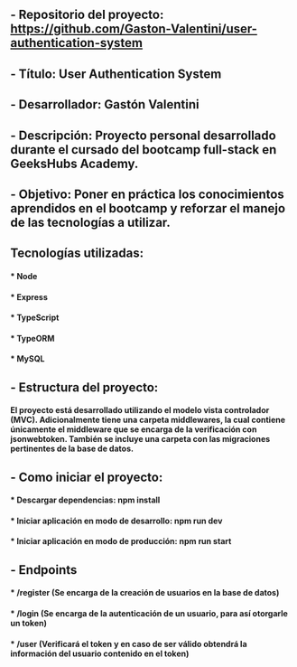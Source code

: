 ## - Repositorio del proyecto: https://github.com/Gaston-Valentini/user-authentication-system
## - Título: User Authentication System
## - Desarrollador: Gastón Valentini
## - Descripción: Proyecto personal desarrollado durante el cursado del bootcamp full-stack en GeeksHubs Academy.
## - Objetivo: Poner en práctica los conocimientos aprendidos en el bootcamp y reforzar el manejo de las tecnologías a utilizar.
## Tecnologías utilizadas:
#### * Node
#### * Express
#### * TypeScript
#### * TypeORM
#### * MySQL
## - Estructura del proyecto:
#### El proyecto está desarrollado utilizando el modelo vista controlador (MVC). Adicionalmente tiene una carpeta middlewares, la cual contiene únicamente el middleware que se encarga de la verificación con jsonwebtoken. También se incluye una carpeta con las migraciones pertinentes de la base de datos.
## - Como iniciar el proyecto:
#### * Descargar dependencias: npm install
#### * Iniciar aplicación en modo de desarrollo: npm run dev
#### * Iniciar aplicación en modo de producción: npm run start
## - Endpoints
#### * /register (Se encarga de la creación de usuarios en la base de datos)
#### * /login (Se encarga de la autenticación de un usuario, para así otorgarle un token)
#### * /user (Verificará el token y en caso de ser válido obtendrá la información del usuario contenido en el token)